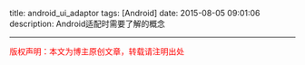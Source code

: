 title: android_ui_adaptor
tags: [Android]
date: 2015-08-05 09:01:06
description: Android适配时需要了解的概念

---



<font color="#FF0000">版权声明：本文为博主原创文章，转载请注明出处</font>
